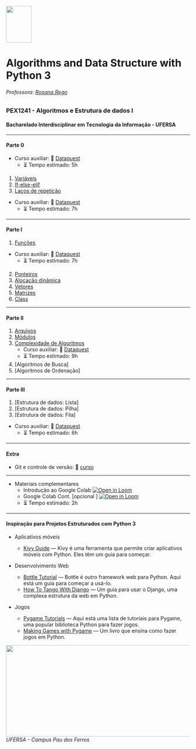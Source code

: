 <div>

  <img src="https://github.com/roscibely/algorithms-and-data-structure/blob/main/Ufersa.png" width="70" height="100">
</div>

# Algorithms and Data Structure with Python 3
###### Professora: [Rosana Rego](https://github.com/roscibely)

### PEX1241 - Algoritmos e Estrutura de dados I
#### Bacharelado Interdisciplinar em Tecnologia da Informação - UFERSA

---
#### Parte 0 
- Curso auxiliar: 🤜 [Dataquest](https://www.dataquest.io/course/introduction-to-python/)
  - :hourglass_flowing_sand: Tempo estimado: 5h
  
1. [Variáveis](https://github.com/roscibely/data-structure-with-python/tree/develop/variaveis)
2. [If-else-elif](https://github.com/roscibely/data-structure-with-python/tree/develop/condicional)
3. [Laços de repetição](https://github.com/roscibely/data-structure-with-python/tree/develop/loops)
- Curso auxiliar: 🤜 [Dataquest](https://www.dataquest.io/course/for-loops-and-conditional-statements-in-python/)
  - :hourglass_flowing_sand: Tempo estimado: 7h
---

#### Parte I 
1. [Funções](https://github.com/roscibely/data-structure-with-python/tree/main/functions)
 - Curso auxiliar: 🤜 [Dataquest](https://www.dataquest.io/course/python-functions-and-jupyter-notebook/)
    - :hourglass_flowing_sand: Tempo estimado: 7h
2. [Ponteiros](https://github.com/roscibely/data-structure-with-python/tree/develop/ponteiros)
3. [Alocação dinâmica](https://github.com/roscibely/data-structure-with-python/tree/main/alocacao_dinamica)
4. [Vetores](https://github.com/roscibely/data-structure-with-python/tree/develop/vetores)
5. [Matrizes](https://github.com/roscibely/data-structure-with-python/tree/develop/matrizes)
6. [Class](https://github.com/roscibely/data-structure-with-python/tree/develop/class)

---
#### Parte II

  1. [Arquivos](https://github.com/roscibely/data-structure-with-python/tree/develop/arquivos)
  2. [Módulos](https://github.com/roscibely/data-structure-with-python/tree/develop/modulos)
  3. [Complexidade de Algoritmos](https://github.com/roscibely/data-structure-with-python/blob/develop/complexidade/README.md)
      - Curso auxiliar: 🤜 [Dataquest](https://www.dataquest.io/course/algorithm-complexity/)
       - :hourglass_flowing_sand: Tempo estimado: 9h
  4. [Algoritmos de Busca]
  5. [Algoritmos de Ordenação]
---
#### Parte III

  1. [Estrutura de dados: Lista]
  2. [Estrutura de dados: Pilha]
  3. [Estrutura de dados: Fila]
  
  - Curso auxiliar: 🤜 [Dataquest](https://www.dataquest.io/course/data-structures-fundamentals/)
       - :hourglass_flowing_sand: Tempo estimado: 6h
       
---
#### Extra 
  - Git e controle de versão: 🤜 [curso](https://www.dataquest.io/course/git-and-vcs/)
---  

- Materiais complementares
    - Introdução ao Google Colab [![Open in Loom](https://img.shields.io/badge/-Video-83DA77?style=flat-square&logo=loom)](https://www.loom.com/share/8a4f0d34b3cb4d9ea04b6dcf0b3d1aca)
    - Google Colab Cont. [opcional ] [![Open in Loom](https://img.shields.io/badge/-Video-83DA77?style=flat-square&logo=loom)](https://www.loom.com/share/d96cb0af7d9c4416bfe8145c93248a11)
    - :hourglass_flowing_sand: Tempo estimado: 2h
    
---
#### Inspiração para Projetos Estruturados com Python 3
- Aplicativos móveis
  - [Kivy Guide](https://kivy.org/doc/stable/gettingstarted/intro.html) — Kivy é uma ferramenta que permite criar aplicativos móveis com Python. Eles têm um guia para começar.
  
- Desenvolvimento Web
  - [Bottle Tutorial](https://bottlepy.org/docs/dev/tutorial_app.html) — Bottle é outro framework web para Python. Aqui está um guia para começar a usá-lo.
  - [How To Tango With Django](https://www.tangowithdjango.com/) — Um guia para usar o Django, uma complexa estrutura da web em Python.
  
- Jogos 
  - [Pygame Tutorials](https://www.pygame.org/wiki/tutorials) — Aqui está uma lista de tutoriais para Pygame, uma popular biblioteca Python para fazer jogos.
  - [Making Games with Pygame](https://www.amazon.com/Making-Games-Python-Pygame-Sweigart/dp/1469901730) — Um livro que ensina como fazer jogos em Python.

<div>
  <img src="https://github.com/roscibely/algorithms-and-data-structure/blob/develop/ufersa.jpg" width="700" height="250">
</div>
<i>UFERSA - Campus Pau dos Ferros</i>
